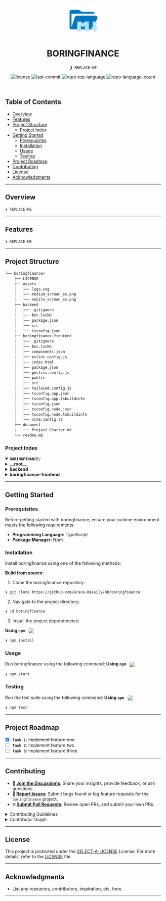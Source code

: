 <p align="center">
  <img src="https://raw.githubusercontent.com/PKief/vscode-material-icon-theme/ec559a9f6bfd399b82bb44393651661b08aaf7ba/icons/folder-markdown-open.svg" width="20%" alt="BORINGFINANCE-logo">
</p>
<p align="center">
    <h1 align="center">BORINGFINANCE</h1>
</p>
<p align="center">
    <em><code>❯ REPLACE-ME</code></em>
</p>
<p align="center">
	<img src="https://img.shields.io/github/license/Grace-Rasaily780/boringfinance?style=default&logo=opensourceinitiative&logoColor=white&color=0080ff" alt="license">
	<img src="https://img.shields.io/github/last-commit/Grace-Rasaily780/boringfinance?style=default&logo=git&logoColor=white&color=0080ff" alt="last-commit">
	<img src="https://img.shields.io/github/languages/top/Grace-Rasaily780/boringfinance?style=default&color=0080ff" alt="repo-top-language">
	<img src="https://img.shields.io/github/languages/count/Grace-Rasaily780/boringfinance?style=default&color=0080ff" alt="repo-language-count">
</p>
<p align="center">
	<!-- default option, no dependency badges. -->
</p>
<br>

##  Table of Contents

- [ Overview](#-overview)
- [ Features](#-features)
- [ Project Structure](#-project-structure)
  - [ Project Index](#-project-index)
- [ Getting Started](#-getting-started)
  - [ Prerequisites](#-prerequisites)
  - [ Installation](#-installation)
  - [ Usage](#-usage)
  - [ Testing](#-testing)
- [ Project Roadmap](#-project-roadmap)
- [ Contributing](#-contributing)
- [ License](#-license)
- [ Acknowledgments](#-acknowledgments)

---

##  Overview

<code>❯ REPLACE-ME</code>

---

##  Features

<code>❯ REPLACE-ME</code>

---

##  Project Structure

```sh
└── boringfinance/
    ├── LICENSE
    ├── assets
    │   ├── logo.svg
    │   ├── medium_screen_ss.png
    │   └── mobile_screen_ss.png
    ├── backend
    │   ├── .gitignore
    │   ├── bun.lockb
    │   ├── package.json
    │   ├── src
    │   └── tsconfig.json
    ├── boringfinance-frontend
    │   ├── .gitignore
    │   ├── bun.lockb
    │   ├── components.json
    │   ├── eslint.config.js
    │   ├── index.html
    │   ├── package.json
    │   ├── postcss.config.js
    │   ├── public
    │   ├── src
    │   ├── tailwind.config.js
    │   ├── tsconfig.app.json
    │   ├── tsconfig.app.tsbuildinfo
    │   ├── tsconfig.json
    │   ├── tsconfig.node.json
    │   ├── tsconfig.node.tsbuildinfo
    │   └── vite.config.ts
    ├── document
    │   └── Project Charter.md
    └── readme.md
```


###  Project Index
<details open>
	<summary><b><code>BORINGFINANCE/</code></b></summary>
	<details> <!-- __root__ Submodule -->
		<summary><b>__root__</b></summary>
		<blockquote>
			<table>
			</table>
		</blockquote>
	</details>
	<details> <!-- backend Submodule -->
		<summary><b>backend</b></summary>
		<blockquote>
			<table>
			<tr>
				<td><b><a href='https://github.com/Grace-Rasaily780/boringfinance/blob/master/backend/package.json'>package.json</a></b></td>
				<td><code>❯ REPLACE-ME</code></td>
			</tr>
			<tr>
				<td><b><a href='https://github.com/Grace-Rasaily780/boringfinance/blob/master/backend/tsconfig.json'>tsconfig.json</a></b></td>
				<td><code>❯ REPLACE-ME</code></td>
			</tr>
			</table>
			<details>
				<summary><b>src</b></summary>
				<blockquote>
					<table>
					<tr>
						<td><b><a href='https://github.com/Grace-Rasaily780/boringfinance/blob/master/backend/src/index.ts'>index.ts</a></b></td>
						<td><code>❯ REPLACE-ME</code></td>
					</tr>
					</table>
					<details>
						<summary><b>balance</b></summary>
						<blockquote>
							<table>
							<tr>
								<td><b><a href='https://github.com/Grace-Rasaily780/boringfinance/blob/master/backend/src/balance/index.ts'>index.ts</a></b></td>
								<td><code>❯ REPLACE-ME</code></td>
							</tr>
							</table>
						</blockquote>
					</details>
					<details>
						<summary><b>method503020</b></summary>
						<blockquote>
							<table>
							<tr>
								<td><b><a href='https://github.com/Grace-Rasaily780/boringfinance/blob/master/backend/src/method503020/index.ts'>index.ts</a></b></td>
								<td><code>❯ REPLACE-ME</code></td>
							</tr>
							</table>
						</blockquote>
					</details>
					<details>
						<summary><b>model</b></summary>
						<blockquote>
							<table>
							<tr>
								<td><b><a href='https://github.com/Grace-Rasaily780/boringfinance/blob/master/backend/src/model/503020Model.ts'>503020Model.ts</a></b></td>
								<td><code>❯ REPLACE-ME</code></td>
							</tr>
							<tr>
								<td><b><a href='https://github.com/Grace-Rasaily780/boringfinance/blob/master/backend/src/model/balanceRecordModel.ts'>balanceRecordModel.ts</a></b></td>
								<td><code>❯ REPLACE-ME</code></td>
							</tr>
							<tr>
								<td><b><a href='https://github.com/Grace-Rasaily780/boringfinance/blob/master/backend/src/model/transactionModel.ts'>transactionModel.ts</a></b></td>
								<td><code>❯ REPLACE-ME</code></td>
							</tr>
							<tr>
								<td><b><a href='https://github.com/Grace-Rasaily780/boringfinance/blob/master/backend/src/model/userModel.ts'>userModel.ts</a></b></td>
								<td><code>❯ REPLACE-ME</code></td>
							</tr>
							</table>
						</blockquote>
					</details>
					<details>
						<summary><b>transaction</b></summary>
						<blockquote>
							<table>
							<tr>
								<td><b><a href='https://github.com/Grace-Rasaily780/boringfinance/blob/master/backend/src/transaction/index.ts'>index.ts</a></b></td>
								<td><code>❯ REPLACE-ME</code></td>
							</tr>
							</table>
						</blockquote>
					</details>
					<details>
						<summary><b>user</b></summary>
						<blockquote>
							<table>
							<tr>
								<td><b><a href='https://github.com/Grace-Rasaily780/boringfinance/blob/master/backend/src/user/auth.ts'>auth.ts</a></b></td>
								<td><code>❯ REPLACE-ME</code></td>
							</tr>
							<tr>
								<td><b><a href='https://github.com/Grace-Rasaily780/boringfinance/blob/master/backend/src/user/user.ts'>user.ts</a></b></td>
								<td><code>❯ REPLACE-ME</code></td>
							</tr>
							</table>
						</blockquote>
					</details>
					<details>
						<summary><b>utils</b></summary>
						<blockquote>
							<table>
							<tr>
								<td><b><a href='https://github.com/Grace-Rasaily780/boringfinance/blob/master/backend/src/utils/index.ts'>index.ts</a></b></td>
								<td><code>❯ REPLACE-ME</code></td>
							</tr>
							</table>
						</blockquote>
					</details>
				</blockquote>
			</details>
		</blockquote>
	</details>
	<details> <!-- boringfinance-frontend Submodule -->
		<summary><b>boringfinance-frontend</b></summary>
		<blockquote>
			<table>
			<tr>
				<td><b><a href='https://github.com/Grace-Rasaily780/boringfinance/blob/master/boringfinance-frontend/components.json'>components.json</a></b></td>
				<td><code>❯ REPLACE-ME</code></td>
			</tr>
			<tr>
				<td><b><a href='https://github.com/Grace-Rasaily780/boringfinance/blob/master/boringfinance-frontend/eslint.config.js'>eslint.config.js</a></b></td>
				<td><code>❯ REPLACE-ME</code></td>
			</tr>
			<tr>
				<td><b><a href='https://github.com/Grace-Rasaily780/boringfinance/blob/master/boringfinance-frontend/index.html'>index.html</a></b></td>
				<td><code>❯ REPLACE-ME</code></td>
			</tr>
			<tr>
				<td><b><a href='https://github.com/Grace-Rasaily780/boringfinance/blob/master/boringfinance-frontend/package.json'>package.json</a></b></td>
				<td><code>❯ REPLACE-ME</code></td>
			</tr>
			<tr>
				<td><b><a href='https://github.com/Grace-Rasaily780/boringfinance/blob/master/boringfinance-frontend/postcss.config.js'>postcss.config.js</a></b></td>
				<td><code>❯ REPLACE-ME</code></td>
			</tr>
			<tr>
				<td><b><a href='https://github.com/Grace-Rasaily780/boringfinance/blob/master/boringfinance-frontend/tailwind.config.js'>tailwind.config.js</a></b></td>
				<td><code>❯ REPLACE-ME</code></td>
			</tr>
			<tr>
				<td><b><a href='https://github.com/Grace-Rasaily780/boringfinance/blob/master/boringfinance-frontend/tsconfig.app.json'>tsconfig.app.json</a></b></td>
				<td><code>❯ REPLACE-ME</code></td>
			</tr>
			<tr>
				<td><b><a href='https://github.com/Grace-Rasaily780/boringfinance/blob/master/boringfinance-frontend/tsconfig.app.tsbuildinfo'>tsconfig.app.tsbuildinfo</a></b></td>
				<td><code>❯ REPLACE-ME</code></td>
			</tr>
			<tr>
				<td><b><a href='https://github.com/Grace-Rasaily780/boringfinance/blob/master/boringfinance-frontend/tsconfig.json'>tsconfig.json</a></b></td>
				<td><code>❯ REPLACE-ME</code></td>
			</tr>
			<tr>
				<td><b><a href='https://github.com/Grace-Rasaily780/boringfinance/blob/master/boringfinance-frontend/tsconfig.node.json'>tsconfig.node.json</a></b></td>
				<td><code>❯ REPLACE-ME</code></td>
			</tr>
			<tr>
				<td><b><a href='https://github.com/Grace-Rasaily780/boringfinance/blob/master/boringfinance-frontend/tsconfig.node.tsbuildinfo'>tsconfig.node.tsbuildinfo</a></b></td>
				<td><code>❯ REPLACE-ME</code></td>
			</tr>
			<tr>
				<td><b><a href='https://github.com/Grace-Rasaily780/boringfinance/blob/master/boringfinance-frontend/vite.config.ts'>vite.config.ts</a></b></td>
				<td><code>❯ REPLACE-ME</code></td>
			</tr>
			</table>
			<details>
				<summary><b>src</b></summary>
				<blockquote>
					<table>
					<tr>
						<td><b><a href='https://github.com/Grace-Rasaily780/boringfinance/blob/master/boringfinance-frontend/src/App.css'>App.css</a></b></td>
						<td><code>❯ REPLACE-ME</code></td>
					</tr>
					<tr>
						<td><b><a href='https://github.com/Grace-Rasaily780/boringfinance/blob/master/boringfinance-frontend/src/App.tsx'>App.tsx</a></b></td>
						<td><code>❯ REPLACE-ME</code></td>
					</tr>
					<tr>
						<td><b><a href='https://github.com/Grace-Rasaily780/boringfinance/blob/master/boringfinance-frontend/src/index.css'>index.css</a></b></td>
						<td><code>❯ REPLACE-ME</code></td>
					</tr>
					<tr>
						<td><b><a href='https://github.com/Grace-Rasaily780/boringfinance/blob/master/boringfinance-frontend/src/main.tsx'>main.tsx</a></b></td>
						<td><code>❯ REPLACE-ME</code></td>
					</tr>
					<tr>
						<td><b><a href='https://github.com/Grace-Rasaily780/boringfinance/blob/master/boringfinance-frontend/src/store.ts'>store.ts</a></b></td>
						<td><code>❯ REPLACE-ME</code></td>
					</tr>
					<tr>
						<td><b><a href='https://github.com/Grace-Rasaily780/boringfinance/blob/master/boringfinance-frontend/src/vite-env.d.ts'>vite-env.d.ts</a></b></td>
						<td><code>❯ REPLACE-ME</code></td>
					</tr>
					</table>
					<details>
						<summary><b>actions</b></summary>
						<blockquote>
							<table>
							<tr>
								<td><b><a href='https://github.com/Grace-Rasaily780/boringfinance/blob/master/boringfinance-frontend/src/actions/api.ts'>api.ts</a></b></td>
								<td><code>❯ REPLACE-ME</code></td>
							</tr>
							<tr>
								<td><b><a href='https://github.com/Grace-Rasaily780/boringfinance/blob/master/boringfinance-frontend/src/actions/auth.ts'>auth.ts</a></b></td>
								<td><code>❯ REPLACE-ME</code></td>
							</tr>
							<tr>
								<td><b><a href='https://github.com/Grace-Rasaily780/boringfinance/blob/master/boringfinance-frontend/src/actions/balance.ts'>balance.ts</a></b></td>
								<td><code>❯ REPLACE-ME</code></td>
							</tr>
							<tr>
								<td><b><a href='https://github.com/Grace-Rasaily780/boringfinance/blob/master/boringfinance-frontend/src/actions/calibrate.ts'>calibrate.ts</a></b></td>
								<td><code>❯ REPLACE-ME</code></td>
							</tr>
							<tr>
								<td><b><a href='https://github.com/Grace-Rasaily780/boringfinance/blob/master/boringfinance-frontend/src/actions/group.ts'>group.ts</a></b></td>
								<td><code>❯ REPLACE-ME</code></td>
							</tr>
							<tr>
								<td><b><a href='https://github.com/Grace-Rasaily780/boringfinance/blob/master/boringfinance-frontend/src/actions/transaction.ts'>transaction.ts</a></b></td>
								<td><code>❯ REPLACE-ME</code></td>
							</tr>
							</table>
						</blockquote>
					</details>
					<details>
						<summary><b>appcomponents</b></summary>
						<blockquote>
							<table>
							<tr>
								<td><b><a href='https://github.com/Grace-Rasaily780/boringfinance/blob/master/boringfinance-frontend/src/appcomponents/Activities.css'>Activities.css</a></b></td>
								<td><code>❯ REPLACE-ME</code></td>
							</tr>
							<tr>
								<td><b><a href='https://github.com/Grace-Rasaily780/boringfinance/blob/master/boringfinance-frontend/src/appcomponents/Activities.tsx'>Activities.tsx</a></b></td>
								<td><code>❯ REPLACE-ME</code></td>
							</tr>
							<tr>
								<td><b><a href='https://github.com/Grace-Rasaily780/boringfinance/blob/master/boringfinance-frontend/src/appcomponents/AvatarBtn.tsx'>AvatarBtn.tsx</a></b></td>
								<td><code>❯ REPLACE-ME</code></td>
							</tr>
							<tr>
								<td><b><a href='https://github.com/Grace-Rasaily780/boringfinance/blob/master/boringfinance-frontend/src/appcomponents/DashboardHeader.css'>DashboardHeader.css</a></b></td>
								<td><code>❯ REPLACE-ME</code></td>
							</tr>
							<tr>
								<td><b><a href='https://github.com/Grace-Rasaily780/boringfinance/blob/master/boringfinance-frontend/src/appcomponents/DashboardHeader.tsx'>DashboardHeader.tsx</a></b></td>
								<td><code>❯ REPLACE-ME</code></td>
							</tr>
							<tr>
								<td><b><a href='https://github.com/Grace-Rasaily780/boringfinance/blob/master/boringfinance-frontend/src/appcomponents/Header.css'>Header.css</a></b></td>
								<td><code>❯ REPLACE-ME</code></td>
							</tr>
							<tr>
								<td><b><a href='https://github.com/Grace-Rasaily780/boringfinance/blob/master/boringfinance-frontend/src/appcomponents/Header.tsx'>Header.tsx</a></b></td>
								<td><code>❯ REPLACE-ME</code></td>
							</tr>
							<tr>
								<td><b><a href='https://github.com/Grace-Rasaily780/boringfinance/blob/master/boringfinance-frontend/src/appcomponents/MainMethodContainer.css'>MainMethodContainer.css</a></b></td>
								<td><code>❯ REPLACE-ME</code></td>
							</tr>
							<tr>
								<td><b><a href='https://github.com/Grace-Rasaily780/boringfinance/blob/master/boringfinance-frontend/src/appcomponents/MainMethodContainer.tsx'>MainMethodContainer.tsx</a></b></td>
								<td><code>❯ REPLACE-ME</code></td>
							</tr>
							</table>
							<details>
								<summary><b>modals</b></summary>
								<blockquote>
									<table>
									<tr>
										<td><b><a href='https://github.com/Grace-Rasaily780/boringfinance/blob/master/boringfinance-frontend/src/appcomponents/modals/ActivityAdd.css'>ActivityAdd.css</a></b></td>
										<td><code>❯ REPLACE-ME</code></td>
									</tr>
									<tr>
										<td><b><a href='https://github.com/Grace-Rasaily780/boringfinance/blob/master/boringfinance-frontend/src/appcomponents/modals/ActivityAdd.tsx'>ActivityAdd.tsx</a></b></td>
										<td><code>❯ REPLACE-ME</code></td>
									</tr>
									<tr>
										<td><b><a href='https://github.com/Grace-Rasaily780/boringfinance/blob/master/boringfinance-frontend/src/appcomponents/modals/AddAmount.tsx'>AddAmount.tsx</a></b></td>
										<td><code>❯ REPLACE-ME</code></td>
									</tr>
									<tr>
										<td><b><a href='https://github.com/Grace-Rasaily780/boringfinance/blob/master/boringfinance-frontend/src/appcomponents/modals/AddCategory.tsx'>AddCategory.tsx</a></b></td>
										<td><code>❯ REPLACE-ME</code></td>
									</tr>
									<tr>
										<td><b><a href='https://github.com/Grace-Rasaily780/boringfinance/blob/master/boringfinance-frontend/src/appcomponents/modals/AddGroup.css'>AddGroup.css</a></b></td>
										<td><code>❯ REPLACE-ME</code></td>
									</tr>
									<tr>
										<td><b><a href='https://github.com/Grace-Rasaily780/boringfinance/blob/master/boringfinance-frontend/src/appcomponents/modals/AddGroup.tsx'>AddGroup.tsx</a></b></td>
										<td><code>❯ REPLACE-ME</code></td>
									</tr>
									<tr>
										<td><b><a href='https://github.com/Grace-Rasaily780/boringfinance/blob/master/boringfinance-frontend/src/appcomponents/modals/DeleteUser.tsx'>DeleteUser.tsx</a></b></td>
										<td><code>❯ REPLACE-ME</code></td>
									</tr>
									<tr>
										<td><b><a href='https://github.com/Grace-Rasaily780/boringfinance/blob/master/boringfinance-frontend/src/appcomponents/modals/MethodSettings.tsx'>MethodSettings.tsx</a></b></td>
										<td><code>❯ REPLACE-ME</code></td>
									</tr>
									</table>
								</blockquote>
							</details>
							<details>
								<summary><b>resizeableContainer</b></summary>
								<blockquote>
									<table>
									<tr>
										<td><b><a href='https://github.com/Grace-Rasaily780/boringfinance/blob/master/boringfinance-frontend/src/appcomponents/resizeableContainer/ResizeableContainer.css'>ResizeableContainer.css</a></b></td>
										<td><code>❯ REPLACE-ME</code></td>
									</tr>
									<tr>
										<td><b><a href='https://github.com/Grace-Rasaily780/boringfinance/blob/master/boringfinance-frontend/src/appcomponents/resizeableContainer/ResizeableContainer.tsx'>ResizeableContainer.tsx</a></b></td>
										<td><code>❯ REPLACE-ME</code></td>
									</tr>
									</table>
								</blockquote>
							</details>
						</blockquote>
					</details>
					<details>
						<summary><b>lib</b></summary>
						<blockquote>
							<table>
							<tr>
								<td><b><a href='https://github.com/Grace-Rasaily780/boringfinance/blob/master/boringfinance-frontend/src/lib/utils.ts'>utils.ts</a></b></td>
								<td><code>❯ REPLACE-ME</code></td>
							</tr>
							</table>
						</blockquote>
					</details>
					<details>
						<summary><b>page</b></summary>
						<blockquote>
							<table>
							<tr>
								<td><b><a href='https://github.com/Grace-Rasaily780/boringfinance/blob/master/boringfinance-frontend/src/page/Home.css'>Home.css</a></b></td>
								<td><code>❯ REPLACE-ME</code></td>
							</tr>
							<tr>
								<td><b><a href='https://github.com/Grace-Rasaily780/boringfinance/blob/master/boringfinance-frontend/src/page/Home.tsx'>Home.tsx</a></b></td>
								<td><code>❯ REPLACE-ME</code></td>
							</tr>
							<tr>
								<td><b><a href='https://github.com/Grace-Rasaily780/boringfinance/blob/master/boringfinance-frontend/src/page/Login.css'>Login.css</a></b></td>
								<td><code>❯ REPLACE-ME</code></td>
							</tr>
							<tr>
								<td><b><a href='https://github.com/Grace-Rasaily780/boringfinance/blob/master/boringfinance-frontend/src/page/Login.tsx'>Login.tsx</a></b></td>
								<td><code>❯ REPLACE-ME</code></td>
							</tr>
							<tr>
								<td><b><a href='https://github.com/Grace-Rasaily780/boringfinance/blob/master/boringfinance-frontend/src/page/Profile.css'>Profile.css</a></b></td>
								<td><code>❯ REPLACE-ME</code></td>
							</tr>
							<tr>
								<td><b><a href='https://github.com/Grace-Rasaily780/boringfinance/blob/master/boringfinance-frontend/src/page/Profile.tsx'>Profile.tsx</a></b></td>
								<td><code>❯ REPLACE-ME</code></td>
							</tr>
							<tr>
								<td><b><a href='https://github.com/Grace-Rasaily780/boringfinance/blob/master/boringfinance-frontend/src/page/Register.css'>Register.css</a></b></td>
								<td><code>❯ REPLACE-ME</code></td>
							</tr>
							<tr>
								<td><b><a href='https://github.com/Grace-Rasaily780/boringfinance/blob/master/boringfinance-frontend/src/page/Register.tsx'>Register.tsx</a></b></td>
								<td><code>❯ REPLACE-ME</code></td>
							</tr>
							</table>
						</blockquote>
					</details>
					<details>
						<summary><b>store</b></summary>
						<blockquote>
							<table>
							<tr>
								<td><b><a href='https://github.com/Grace-Rasaily780/boringfinance/blob/master/boringfinance-frontend/src/store/useUserStore.ts'>useUserStore.ts</a></b></td>
								<td><code>❯ REPLACE-ME</code></td>
							</tr>
							</table>
						</blockquote>
					</details>
					<details>
						<summary><b>components</b></summary>
						<blockquote>
							<details>
								<summary><b>ui</b></summary>
								<blockquote>
									<table>
									<tr>
										<td><b><a href='https://github.com/Grace-Rasaily780/boringfinance/blob/master/boringfinance-frontend/src/components/ui/alert-dialog.tsx'>alert-dialog.tsx</a></b></td>
										<td><code>❯ REPLACE-ME</code></td>
									</tr>
									<tr>
										<td><b><a href='https://github.com/Grace-Rasaily780/boringfinance/blob/master/boringfinance-frontend/src/components/ui/avatar.tsx'>avatar.tsx</a></b></td>
										<td><code>❯ REPLACE-ME</code></td>
									</tr>
									<tr>
										<td><b><a href='https://github.com/Grace-Rasaily780/boringfinance/blob/master/boringfinance-frontend/src/components/ui/badge.tsx'>badge.tsx</a></b></td>
										<td><code>❯ REPLACE-ME</code></td>
									</tr>
									<tr>
										<td><b><a href='https://github.com/Grace-Rasaily780/boringfinance/blob/master/boringfinance-frontend/src/components/ui/button.tsx'>button.tsx</a></b></td>
										<td><code>❯ REPLACE-ME</code></td>
									</tr>
									<tr>
										<td><b><a href='https://github.com/Grace-Rasaily780/boringfinance/blob/master/boringfinance-frontend/src/components/ui/calendar.tsx'>calendar.tsx</a></b></td>
										<td><code>❯ REPLACE-ME</code></td>
									</tr>
									<tr>
										<td><b><a href='https://github.com/Grace-Rasaily780/boringfinance/blob/master/boringfinance-frontend/src/components/ui/card.tsx'>card.tsx</a></b></td>
										<td><code>❯ REPLACE-ME</code></td>
									</tr>
									<tr>
										<td><b><a href='https://github.com/Grace-Rasaily780/boringfinance/blob/master/boringfinance-frontend/src/components/ui/checkbox.tsx'>checkbox.tsx</a></b></td>
										<td><code>❯ REPLACE-ME</code></td>
									</tr>
									<tr>
										<td><b><a href='https://github.com/Grace-Rasaily780/boringfinance/blob/master/boringfinance-frontend/src/components/ui/command.tsx'>command.tsx</a></b></td>
										<td><code>❯ REPLACE-ME</code></td>
									</tr>
									<tr>
										<td><b><a href='https://github.com/Grace-Rasaily780/boringfinance/blob/master/boringfinance-frontend/src/components/ui/dialog.tsx'>dialog.tsx</a></b></td>
										<td><code>❯ REPLACE-ME</code></td>
									</tr>
									<tr>
										<td><b><a href='https://github.com/Grace-Rasaily780/boringfinance/blob/master/boringfinance-frontend/src/components/ui/dropdown-menu.tsx'>dropdown-menu.tsx</a></b></td>
										<td><code>❯ REPLACE-ME</code></td>
									</tr>
									<tr>
										<td><b><a href='https://github.com/Grace-Rasaily780/boringfinance/blob/master/boringfinance-frontend/src/components/ui/form.tsx'>form.tsx</a></b></td>
										<td><code>❯ REPLACE-ME</code></td>
									</tr>
									<tr>
										<td><b><a href='https://github.com/Grace-Rasaily780/boringfinance/blob/master/boringfinance-frontend/src/components/ui/input.tsx'>input.tsx</a></b></td>
										<td><code>❯ REPLACE-ME</code></td>
									</tr>
									<tr>
										<td><b><a href='https://github.com/Grace-Rasaily780/boringfinance/blob/master/boringfinance-frontend/src/components/ui/label.tsx'>label.tsx</a></b></td>
										<td><code>❯ REPLACE-ME</code></td>
									</tr>
									<tr>
										<td><b><a href='https://github.com/Grace-Rasaily780/boringfinance/blob/master/boringfinance-frontend/src/components/ui/popover.tsx'>popover.tsx</a></b></td>
										<td><code>❯ REPLACE-ME</code></td>
									</tr>
									<tr>
										<td><b><a href='https://github.com/Grace-Rasaily780/boringfinance/blob/master/boringfinance-frontend/src/components/ui/select.tsx'>select.tsx</a></b></td>
										<td><code>❯ REPLACE-ME</code></td>
									</tr>
									<tr>
										<td><b><a href='https://github.com/Grace-Rasaily780/boringfinance/blob/master/boringfinance-frontend/src/components/ui/sheet.tsx'>sheet.tsx</a></b></td>
										<td><code>❯ REPLACE-ME</code></td>
									</tr>
									</table>
								</blockquote>
							</details>
						</blockquote>
					</details>
				</blockquote>
			</details>
		</blockquote>
	</details>
</details>

---
##  Getting Started

###  Prerequisites

Before getting started with boringfinance, ensure your runtime environment meets the following requirements:

- **Programming Language:** TypeScript
- **Package Manager:** Npm


###  Installation

Install boringfinance using one of the following methods:

**Build from source:**

1. Clone the boringfinance repository:
```sh
❯ git clone https://github.com/Grace-Rasaily780/boringfinance
```

2. Navigate to the project directory:
```sh
❯ cd boringfinance
```

3. Install the project dependencies:


**Using `npm`** &nbsp; [<img align="center" src="https://img.shields.io/badge/npm-CB3837.svg?style={badge_style}&logo=npm&logoColor=white" />](https://www.npmjs.com/)

```sh
❯ npm install
```




###  Usage
Run boringfinance using the following command:
**Using `npm`** &nbsp; [<img align="center" src="https://img.shields.io/badge/npm-CB3837.svg?style={badge_style}&logo=npm&logoColor=white" />](https://www.npmjs.com/)

```sh
❯ npm start
```


###  Testing
Run the test suite using the following command:
**Using `npm`** &nbsp; [<img align="center" src="https://img.shields.io/badge/npm-CB3837.svg?style={badge_style}&logo=npm&logoColor=white" />](https://www.npmjs.com/)

```sh
❯ npm test
```


---
##  Project Roadmap

- [X] **`Task 1`**: <strike>Implement feature one.</strike>
- [ ] **`Task 2`**: Implement feature two.
- [ ] **`Task 3`**: Implement feature three.

---

##  Contributing

- **💬 [Join the Discussions](https://github.com/Grace-Rasaily780/boringfinance/discussions)**: Share your insights, provide feedback, or ask questions.
- **🐛 [Report Issues](https://github.com/Grace-Rasaily780/boringfinance/issues)**: Submit bugs found or log feature requests for the `boringfinance` project.
- **💡 [Submit Pull Requests](https://github.com/Grace-Rasaily780/boringfinance/blob/main/CONTRIBUTING.md)**: Review open PRs, and submit your own PRs.

<details closed>
<summary>Contributing Guidelines</summary>

1. **Fork the Repository**: Start by forking the project repository to your github account.
2. **Clone Locally**: Clone the forked repository to your local machine using a git client.
   ```sh
   git clone https://github.com/Grace-Rasaily780/boringfinance
   ```
3. **Create a New Branch**: Always work on a new branch, giving it a descriptive name.
   ```sh
   git checkout -b new-feature-x
   ```
4. **Make Your Changes**: Develop and test your changes locally.
5. **Commit Your Changes**: Commit with a clear message describing your updates.
   ```sh
   git commit -m 'Implemented new feature x.'
   ```
6. **Push to github**: Push the changes to your forked repository.
   ```sh
   git push origin new-feature-x
   ```
7. **Submit a Pull Request**: Create a PR against the original project repository. Clearly describe the changes and their motivations.
8. **Review**: Once your PR is reviewed and approved, it will be merged into the main branch. Congratulations on your contribution!
</details>

<details closed>
<summary>Contributor Graph</summary>
<br>
<p align="left">
   <a href="https://github.com{/Grace-Rasaily780/boringfinance/}graphs/contributors">
      <img src="https://contrib.rocks/image?repo=Grace-Rasaily780/boringfinance">
   </a>
</p>
</details>

---

##  License

This project is protected under the [SELECT-A-LICENSE](https://choosealicense.com/licenses) License. For more details, refer to the [LICENSE](https://choosealicense.com/licenses/) file.

---

##  Acknowledgments

- List any resources, contributors, inspiration, etc. here.

---
